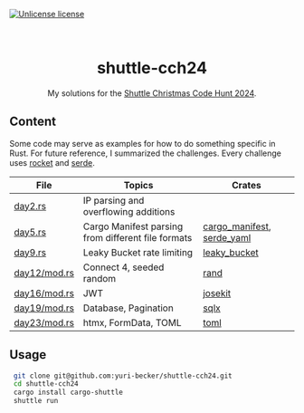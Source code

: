 [![Unlicense license](https://img.shields.io/github/license/yuri-becker/shuttle-cch24?style=for-the-badge&logo=unlicense&logoColor=white
)](https://github.com/yuri-becker/shuttle-cch24/blob/main/LICENSE)

<br />
<div align="center">

  <h1 align="center"><strong>shuttle-cch24</strong></h1>

  <p align="center">
    My solutions for the <a href="https://www.shuttle.dev/cch"> Shuttle Christmas Code Hunt 2024</a>.
  </p>
</div>

## Content

Some code may serve as examples for how to do something specific in Rust. For future reference, I summarized the
challenges. Every challenge uses [rocket](https://crates.io/crates/rocket) and [serde](https://crates.io/crates/serde).

| File                                                                                    | Topics                                             | Crates                                                                                                       |
|-----------------------------------------------------------------------------------------|----------------------------------------------------|--------------------------------------------------------------------------------------------------------------|
| [day2.rs](https://github.com/yuri-becker/shuttle-cch24/blob/main/src/day2.rs)           | IP parsing and overflowing additions               |                                                                                                              |
| [day5.rs](https://github.com/yuri-becker/shuttle-cch24/blob/main/src/day5.rs)           | Cargo Manifest parsing from different file formats | [cargo_manifest](https://crates.io/crates/cargo_manifest), [serde_yaml](https://crates.io/crates/serde_yaml) |
| [day9.rs](https://github.com/yuri-becker/shuttle-cch24/blob/main/src/day9.rs)           | Leaky Bucket rate limiting                         | [leaky_bucket](https://crates.io/crates/leaky_bucket)                                                        |
| [day12/mod.rs](https://github.com/yuri-becker/shuttle-cch24/blob/main/src/day12/mod.rs) | Connect 4, seeded random                           | [rand](https://crates.io/crates/rand)                                                                        |
| [day16/mod.rs](https://github.com/yuri-becker/shuttle-cch24/blob/main/src/day16/mod.rs) | JWT                                                | [josekit](https://crates.io/crates/josekit)                                                                  |
| [day19/mod.rs](https://github.com/yuri-becker/shuttle-cch24/blob/main/src/day19/mod.rs) | Database, Pagination                               | [sqlx](https://crates.io/crates/sqlx)                                                                        |
| [day23/mod.rs](https://github.com/yuri-becker/shuttle-cch24/blob/main/src/day23/mod.rs) | htmx, FormData, TOML                               | [toml](https://crates.io/crates/toml)                                                                        |

## Usage

```sh
 git clone git@github.com:yuri-becker/shuttle-cch24.git
 cd shuttle-cch24
 cargo install cargo-shuttle
 shuttle run 
 ```
